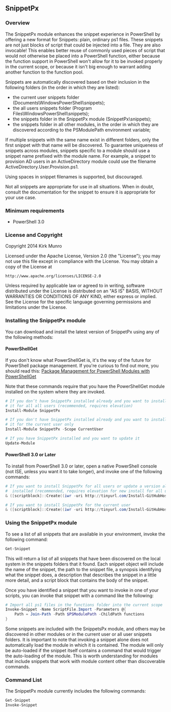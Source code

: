 ﻿## SnippetPx

### Overview

The SnippetPx module enhances the snippet experience in PowerShell by offering
a new format for Snippets: plain, ordinary ps1 files. These snippets are not
just blocks of script that could be injected into a file. They are also
invocable! This enables better reuse of commonly used pieces of script that
would not otherwise be placed into a PowerShell function, either because the
function support in PowerShell won't allow for it to be invoked properly in
the current scope, or because it isn't big enough to warrant adding another
function to the function pool.

Snippets are automatically discovered based on their inclusion in the following
folders (in the order in which they are listed):
- the current user snippets folder (Documents\WindowsPowerShell\snippets);
- the all users snippets folder (Program Files\WindowsPowerShell\snippets);
- the snippets folder in the SnippetPx module (SnippetPx\snippets);
- the snippets folder in all other modules, in the order in which they are
discovered according to the PSModulePath environment variable;

If multiple snippets with the same name exist in different folders, only the
first snippet with that name will be discovered. To guarantee uniqueness of
snippets across modules, snippets specific to a module should use a snippet name
prefixed with the module name. For example, a snippet to provision AD users in an
ActiveDirectory module could use the filename ActiveDirectory.User.Provision.ps1.

Using spaces in snippet filenames is supported, but discouraged.

Not all snippets are appropriate for use in all situations. When in doubt, consult
the documentation for the snippet to ensure it is appropriate for your use case.

### Minimum requirements

- PowerShell 3.0

### License and Copyright

Copyright 2014 Kirk Munro

Licensed under the Apache License, Version 2.0 (the "License");
you may not use this file except in compliance with the License.
You may obtain a copy of the License at

    http://www.apache.org/licenses/LICENSE-2.0

Unless required by applicable law or agreed to in writing, software
distributed under the License is distributed on an "AS IS" BASIS,
WITHOUT WARRANTIES OR CONDITIONS OF ANY KIND, either express or implied.
See the License for the specific language governing permissions and
limitations under the License.

### Installing the SnippetPx module

You can download and install the latest version of SnippetPx using any
of the following methods:

#### PowerShellGet

If you don't know what PowerShellGet is, it's the way of the future for PowerShell
package management. If you're curious to find out more, you should read this:
<a href="http://blogs.msdn.com/b/mvpawardprogram/archive/2014/10/06/package-management-for-powershell-modules-with-powershellget.aspx" target="_blank">Package Management for PowerShell Modules with PowerShellGet</a>

Note that these commands require that you have the PowerShellGet module installed
on the system where they are invoked.

```powershell
# If you don’t have SnippetPx installed already and you want to install
# it for all all users (recommended, requires elevation)
Install-Module SnippetPx

# If you don't have SnippetPx installed already and you want to install
# it for the current user only
Install-Module SnippetPx -Scope CurrentUser

# If you have SnippetPx installed and you want to update it
Update-Module
```

#### PowerShell 3.0 or Later

To install from PowerShell 3.0 or later, open a native PowerShell console (not ISE,
unless you want it to take longer), and invoke one of the following commands:

```powershell
# If you want to install SnippetPx for all users or update a version already
#  installed (recommended, requires elevation for new install for all users)
& ([scriptblock]::Create((iwr -uri http://tinyurl.com/Install-GitHubHostedModule).Content)) -ModuleName SnippetPx

# If you want to install SnippetPx for the current user
& ([scriptblock]::Create((iwr -uri http://tinyurl.com/Install-GitHubHostedModule).Content)) -ModuleName SnippetPx -Scope CurrentUser
```

### Using the SnippetPx module

To see a list of all snippets that are available in your environment, invoke
the following command:

```powershell
Get-Snippet
```

This will return a list of all snippets that have been discovered on the
local system in the snippets folders that it found. Each snippet object will
include the name of the snippet, the path to the snippet file, a synopsis
identifying what the snippet does, a description that describes the snippet
in a little more detail, and a script block that contains the body of the
snippet.

Once you have identified a snippet that you want to invoke in one of your
scripts, you can invoke that snippet with a command like the following:

```powershell
# Import all ps1 files in the functions folder into the current scope
Invoke-Snippet -Name ScriptFile.Import -Parameters @{
    Path = Join-Path -Path $PSModulePath -ChildPath functions
}
```

Some snippets are included with the SnippetsPx module, and others may be
discovered in other modules or in the current user or all user snippets
folders. It is important to note that invoking a snippet alone does not
automatically load the module in which it is contained. The module will
only be auto-loaded if the snippet itself contains a command that would
trigger the auto-loading of the module. This is worth understanding for
modules that include snippets that work with module content other than
discoverable commands.

### Command List

The SnippetPx module currently includes the following commands:

```powershell
Get-Snippet
Invoke-Snippet
```